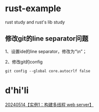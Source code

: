 # rust-example
rust study and rust's lib study

## 修改git的line separator问题
1、设置ide的line separator，修改为“\n”；

2、修改git的config
```
git config --global core.autocrlf false
```

# d'hi'li

[20240514【实例1：构建多线程 web server】](webserver/readme.md)




